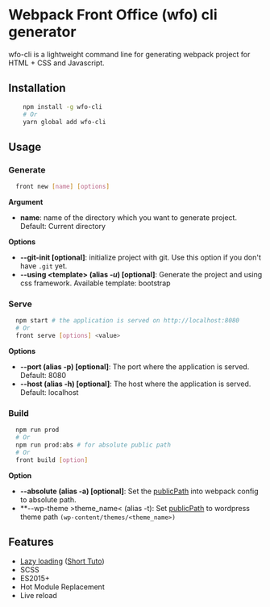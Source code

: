 # Webpack Front Office (wfo) cli generator
 wfo-cli is a lightweight command line for generating webpack project for HTML + CSS and Javascript.

## Installation
``` bash
    npm install -g wfo-cli
    # Or
    yarn global add wfo-cli
```

## Usage
### Generate
``` bash
  front new [name] [options]
```
**Argument**

 - **name**: name of the directory which you want to generate project. Default: Current directory

**Options**

 -  **--git-init [optional]**: initialize project with git. Use this option if you don't have `.git` yet.
 - **--using &lt;template&gt; (alias *-u*) [optional]**: Generate the project and using css framework. Available template: bootstrap

### Serve
``` bash
  npm start # the application is served on http://localhost:8080
  # Or
  front serve [options] <value>
```

**Options**

 - **--port (alias -p) [optional]**: The port where the application is served. Default: 8080
 - **--host (alias -h) [optional]**: The host where the application is served. Default: localhost

### Build
``` bash
  npm run prod
  # Or
  npm run prod:abs # for absolute public path
  # Or
  front build [option]
```

**Option**   

   - **--absolute (alias -a) [optional]**: Set the [publicPath](https://webpack.js.org/guides/public-path/) into webpack config to absolute path.
   - **--wp-theme &gt;theme_name&lt; (alias -t): Set [publicPath](https://webpack.js.org/guides/public-path/) to wordpress theme path `(wp-content/themes/<theme_name>)`


## Features

 - [Lazy loading](https://webpack.js.org/guides/lazy-loading/) ([Short Tuto](https://github.com/radonirinamaminiaina/wfo-cli/wiki/Lazy-loading-tutorial-using-wfo-cli))
 - SCSS
 - ES2015+
 - Hot Module Replacement
 - Live reload